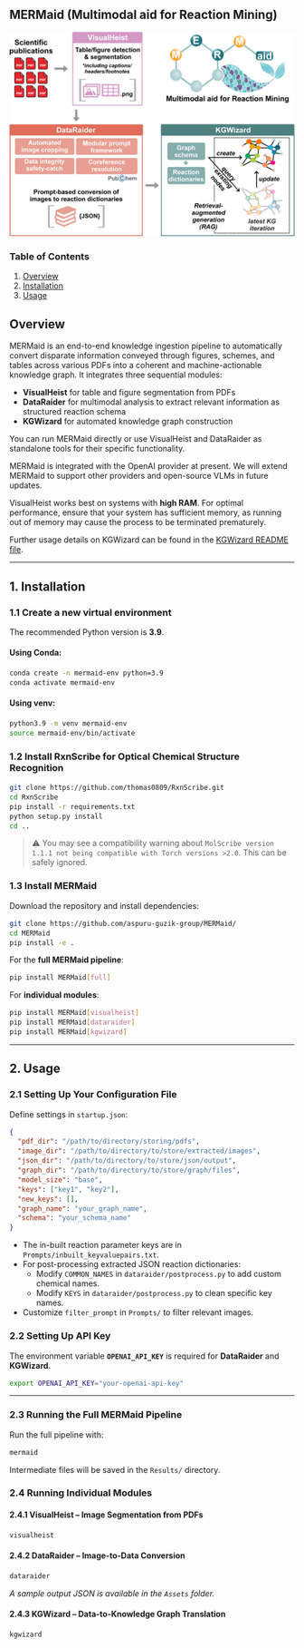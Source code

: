 ## MERMaid (Multimodal aid for Reaction Mining)

<img src="./Assets/MERMaid-overview.jpg" alt="Overview" width="600">

### Table of Contents  
1. [Overview](#overview)  
2. [Installation](#1-installation)  
3. [Usage](#2-usage)  

## Overview  
MERMaid is an end-to-end knowledge ingestion pipeline to automatically convert disparate information conveyed through figures, schemes, and tables across various PDFs into a coherent and machine-actionable knowledge graph. It integrates three sequential modules:  
- **VisualHeist** for table and figure segmentation from PDFs  
- **DataRaider** for multimodal analysis to extract relevant information as structured reaction schema  
- **KGWizard** for automated knowledge graph construction  

You can run MERMaid directly or use VisualHeist and DataRaider as standalone tools for their specific functionality.  

MERMaid is integrated with the OpenAI provider at present. We will extend MERMaid to support other providers and open-source VLMs in future updates.  

VisualHeist works best on systems with **high RAM**. For optimal performance, ensure that your system has sufficient memory, as running out of memory may cause the process to be terminated prematurely.  

Further usage details on KGWizard can be found in the [KGWizard README file](https://github.com/aspuru-guzik-group/MERMaid/blob/main/src/kgwizard/README.org).  

---

## 1. Installation  

### 1.1 Create a new virtual environment  
The recommended Python version is **3.9**.  

#### Using Conda:
```sh
conda create -n mermaid-env python=3.9
conda activate mermaid-env
```
#### Using venv:
```sh
python3.9 -m venv mermaid-env
source mermaid-env/bin/activate
```

### 1.2 Install RxnScribe for Optical Chemical Structure Recognition  
```sh
git clone https://github.com/thomas0809/RxnScribe.git
cd RxnScribe
pip install -r requirements.txt
python setup.py install
cd ..
```
> ⚠️ You may see a compatibility warning about `MolScribe version 1.1.1 not being compatible with Torch versions >2.0`. This can be safely ignored.  

### 1.3 Install MERMaid  
Download the repository and install dependencies:  
```sh
git clone https://github.com/aspuru-guzik-group/MERMaid/
cd MERMaid
pip install -e .
```
For the **full MERMaid pipeline**:  
```sh
pip install MERMaid[full]
```
For **individual modules**:  
```sh
pip install MERMaid[visualheist]
pip install MERMaid[dataraider]
pip install MERMaid[kgwizard]
```

---

## 2. Usage  

### 2.1 Setting Up Your Configuration File  
Define settings in `startup.json`:  
```json
{
  "pdf_dir": "/path/to/directory/storing/pdfs",
  "image_dir": "/path/to/directory/to/store/extracted/images",
  "json_dir": "/path/to/directory/to/store/json/output",
  "graph_dir": "/path/to/directory/to/store/graph/files",
  "model_size": "base",
  "keys": ["key1", "key2"],
  "new_keys": [],
  "graph_name": "your_graph_name",
  "schema": "your_schema_name"
}
```
- The in-built reaction parameter keys are in `Prompts/inbuilt_keyvaluepairs.txt`.  
- For post-processing extracted JSON reaction dictionaries:  
  - Modify `COMMON_NAMES` in `dataraider/postprocess.py` to add custom chemical names.  
  - Modify `KEYS` in `dataraider/postprocess.py` to clean specific key names.  
- Customize `filter_prompt` in `Prompts/` to filter relevant images.  

### 2.2 Setting Up API Key  
The environment variable **`OPENAI_API_KEY`** is required for **DataRaider** and **KGWizard**.  

```sh
export OPENAI_API_KEY="your-openai-api-key"
```

---

### 2.3 Running the Full MERMaid Pipeline  
Run the full pipeline with:  
```sh
mermaid
```
Intermediate files will be saved in the `Results/` directory.  

### 2.4 Running Individual Modules  

#### 2.4.1 VisualHeist – Image Segmentation from PDFs  
```sh
visualheist
```

#### 2.4.2 DataRaider – Image-to-Data Conversion  
```sh
dataraider
```
*A sample output JSON is available in the `Assets` folder.*  

#### 2.4.3 KGWizard – Data-to-Knowledge Graph Translation  
```sh
kgwizard

